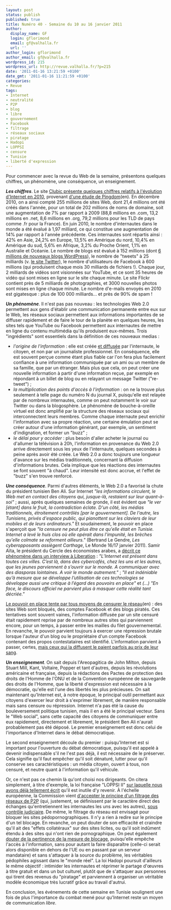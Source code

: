 ```yaml
---
layout: post
status: publish
published: true
title: Numéro 40 - Semaine du 10 au 16 janvier 2011
author:
  display_name: GF
  login: gflorimond
  email: gf@valhalla.fr
  url: ''
author_login: gflorimond
author_email: gf@valhalla.fr
wordpress_id: 215
wordpress_url: http://revue.valhalla.fr/?p=215
date: '2011-01-16 13:21:59 +0100'
date_gmt: '2011-01-16 11:21:59 +0100'
categories:
- Revue
tags:
- Internet
- neutralité
- P2P
- blog
- libre
- gouvernement
- Facebook
- filtrage
- réseaux sociaux
- piratage
- Hadopi
- LOPPSI
- censure
- Tunisie
- liberté d'expression
---
```

<p>Pour commencer avec la revue du Web de la semaine, présentons quelques chiffres, un phénomène, une conséquence, un enseignement.</p>
<p><b><em>Les chiffres</em></b>. Le site <a href="http://www.clubic.com/insolite/actualite-390586-2010-internet-chiffres-statistiques.html">Clubic présente quelques chiffres relatifs à l'évolution d'Internet en 2010</a>, provenant <a href="http://royal.pingdom.com/2011/01/12/internet-2010-in-numbers/">d'une étude de Pingdom</a><span class="lang">(en)</span>. En décembre 2010, on a ainsi compté 255 millions de sites Web, dont 21,4 millions ont été créés dans l'année, pour un total de 202 millions de noms de domaine, soit une augmentation de 7% par rapport à 2009 (88,8 millions en .com, 13,2 millions en .net, 8,6 millions en .org, 79,2 millions pour les TLD de pays comme .fr pour la France). En juin 2010, le nombre d'internautes dans le monde a été évalué à 1,97 milliard, ce qui constitue une augmentation de 14% par rapport à l'année précédente. Ces internautes sont répartis ainsi : 42% en Asie, 24,2% en Europe, 13,5% en Amérique du nord, 10,4% en Amérique du sud, 5,6% en Afrique, 3,2% du Proche Orient, 1,1% en Australie et Océanie. Le nombre de blogs est évalué à 152 millions (dont <a href="http://www.clubic.com/application-web/actualite-389626-wordpress-6-blogs-2010.html">6 millions de nouveaux blogs WordPress</a>), le nombre de "tweets" à 25 milliards (v. <a href="http://twitter.com/">le site Twitter</a>), le nombre d'utilisateurs de Facebook à 600 millions (qui produisent chaque mois 30 milliards de fichiers !). Chaque jour, 2 milliards de vidéos sont visionnées sur YouTube, et ce sont 35 heures de vidéo qui sont mises en ligne sur le site chaque minute. Le site Flickr contient près de 5 milliards de photographies, et 3000 nouvelles photos sont mises en ligne chaque minute. Le nombre d'e-mails envoyés en 2010 est gigatesque : plus de 100 000 milliards... et près de 90% de spam !</p>
<p><b><em>Un phénomène</em></b>. Il n'est pas pas nouveau : les technologies Web 2.0 permettent aux gens d'établir une communication permanente entre eux sur le Web, les réseaux sociaux permettent aux informations importantes de se diffuser rapidement et de faire le tour de la planète en quelques heures, les sites tels que YouTube ou Facebook permettent aux internautes de mettre en ligne du contenu multimédia qu'ils produisent eux-mêmes. Trois "ingrédients" sont essentiels dans la définition de ces nouveaux medias : </p>
<ul>
<li><i>l'origine de l'information</i> : elle est créée <u>et diffusée</u> par l'internaute, le citoyen, et non par un journaliste professionnel. En conséquence, elle est souvent perçue comme étant plus fiable car l'on fera plus facilement confiance à une information communiquée par un ami ou un membre de sa famille, que par un étranger. Mais plus que cela, on peut créer une nouvelle information à partir d'une information reçue, par exemple en répondant à un billet de blog ou en relayant un message Twitter ("re-tweet") ;</li>
<li><i>la multiplication des points d'accès à l'information</i> : on ne la trouve plus seulement à telle page du numéro N du journal X, puisqu'elle est relayée par de nombreux internautes, comme on peut notamment le voir sur Twitter ou dans la blogosphère. Le phénomène de bouche-à-oreille virtuel est donc amplifié par la structure des réseaux sociaux qui interconnectent leurs membres. Comme chaque internaute peut enrichir l'information avec sa propre réaction, une certaine émulation peut se créer autour d'une information générant, par exemple, un sentiment d'indignation, et former un "buzz" ;</li>
<li><i>le délai pour y accéder</i> : plus besoin d'aller acheter le journal ou d'allumer la télévision à 20h, l'information en provenance du Web 2.0 arrive directement sous les yeux de l'internaute, quelques secondes à peine après avoir été créée. Le Web 2.0 a donc toujours une longueur d'avance sur les médias traditionnels, concernant la diffusion d'informations brutes. Cela implique que les réactions des internautes se font souvent "à chaud". Leur intensité est donc accrue, et l'effet de "buzz" s'en trouve renforcé.</li>
</ul>
<p><b><em>Une conséquence</em></b>. Parmi d'autres éléments, le Web 2.0 a favorisé la chute du président tunisien Ben Ali. Sur Internet <i>"les informations circulent, le Web met en contact des citoyens qui, jusque-là, restaient sur leur quant-à-soi"</i> ; aussi, après quelques semaines de gronde, il est évident que <i>"le ver [étant] dans le fruit, la contradiction éclate. D'un côté, les médias traditionnels, étroitement contrôlés [par le gouvernement]. De l'autre, les Tunisiens, privés d'espace public, qui pianottent sur les claviers de leur mobiles et de leurs ordinateurs."</i> Et soudainement, le pouvoir en place s'aperçoit que <i>"la censure ne peut plus être ce qu'elle était en Tunisie. Internet a levé le huis clos où elle opérait dans l'impunité, les brèches qu'elle colmate se reforment ailleurs."</i> (Bertrand Le Gendre, <i>Les cyberopposants assiègent Carthage</i>, Le Monde 16/17 janvier 2011). Samir Aïta, le président du Cercle des économistes arabes, a <a href="http://www.liberation.fr/monde/01012312432-avec-internet-se-developpe-une-critique-du-pouvoir">décrit ce phénomène dans un interview à Liberation</a> : <i>"L’Internet est présent dans toutes ces villes. C’est là, dans des cybercafés, chez les uns et les autres, que les jeunes parviennent à s’ouvrir sur le monde. A communiquer avec des diasporas lointaines. A voir le monde autrement."</i> ; <i>"Il est indéniable qu’à mesure que se développe l’utilisation de ces technologies se développe aussi une critique à l’égard des pouvoirs en place"</i> et <i>(...) "En face, le discours officiel ne parvient plus à masquer cette réalité tant décriée."</i></p>
<p><a href="http://arstechnica.com/tech-policy/news/2011/01/tweeting-tyrants-out-of-tunisia.ars">Le pouvoir en place tente par tous moyens de censurer le réseau</a><span class="lang">(en)</span> : des sites Web sont bloqués, des comptes Facebook et des blogs piratés. Ces tentatives sont souvent vaines, l'information diffusée par un site censuré était rapidement reprise par de nombreux autres sites qui parviennent encore, pour un temps, à passer entre les mailles du filet gouvernemental. En revanche, le pouvoir parvient toujours à exercer une répression brutale lorsque l'auteur d'un blog ou le propriétaire d'un compte Facebook contenant des propos contestataires est identifié. L'information parvient à passer, certes, <a href="http://www.numerama.com/magazine/17784-en-tunisie-le-regime-se-durcit-pour-eviter-qu-internet-le-renverse-maj.html">mais ceux qui la diffusent le paient parfois au prix de leur sang</a>.</p>
<p><b><em>Un enseignement</em></b>. On sait depuis l'Areopagitica de John Milton, depuis Stuart Mill, Kant, Voltaire, Popper et tant d'autres, depuis les révolutions américaine et française, depuis la rédactions des Pactes de protection des droits de l'Homme de l'ONU et de la Convention européenne de sauvegarde des droits de l'Homme, que la liberté d'expression est nécessaire à la démocratie, qu'elle est l'une des libertés les plus précieuses. On sait maintenant qu'Internet est, à notre époque, le principal outil permettant aux citoyens d'exercer leur droit à s'exprimer librement, de manière responsable mais sans censure ou répression. Internet n'a pas été la cause du bouleversement politique tunisien, mais il en a été le principal vecteur. Sans le "Web social", sans cette capacité des citoyens de communiquer entre eux rapidement, directement et librement, le président Ben Ali n'aurait probablement pas été déposé. Le premier enseignement est donc celui de l'importance d'Internet dans le débat démocratique.</p>
<p>Le second enseignement découle du premier : puisqu'Internet est si important pour l'ouverture du débat démocratique, puisqu'il est appelé à devenir indispensable s'il ne l'est pas déjà, il est nécessaire de le préserver. Cela signifie qu'il faut empêcher qu'il soit dénaturé, lutter pour qu'il conserve ses caractéristiques : un média citoyen, ouvert à tous, non censuré, et neutre quant à l'information qu'il véhicule.</p>
<p>Or, ce n'est pas ce chemin là qu'ont choisi nos dirigeants. On citera simplement, à titre d'exemple, la loi française "LOPPSI II" <a href="http://revue.valhalla.fr/numeros/38/">sur laquelle nous avons déjà tellement écrit</a> qu'il est inutile d'y revenir. À l'échelle européenne, la Commission vient <a href="http://www.numerama.com/magazine/17825-bruxelles-accepte-le-principe-d-un-filtrage-du-p2p.html">d'accepter le principe d'un filtrage des réseaux de P2P</a> (qui, justement, se définissent par le caractère direct des échanges qu'entretiennent les internautes les uns avec les autres), <a href="http://www.pcinpact.com/actu/news/61365-sabam-scarlett-filtrage-blocage-hadopi.htm">sous contrôle judiciaire</a>. De même, le filtrage du réseau est envisagé pour bloquer les sites pédopornographiques. Il n'y a rien à redire sur le principe d'un tel blocage. En revanche, on peut douter de son efficacité et craindre qu'il ait des "effets collatéraux" sur des sites licites, ou qu'il soit indûment étendu à des sites qui n'ont rien de pornographique. On peut également <a href="http://www.lemondeinformatique.fr/actualites/lire-le-parlement-europeen-reflechit-au-blocage-des-sites-internet-pedophiles-32594.html">douter de la pertinence de la mesure de blocage</a>, puisqu'elle empêche l'accès à l'information, sans pour autant la faire disparaître (celle-ci serait alors disponible en dehors de l'UE ou en passant par un serveur mandataire) et sans s'attaquer à la source du problème, les véritables pédophiles agissant dans le "monde réel". La loi Hadopi poursuit d'ailleurs le même objectif : intimider les internautes et réprimer le partage d'œuvres à titre gratuit et dans un but culturel, plutôt que de s'attaquer aux personnes qui tirent des revenus du "piratage" et parviennent à organiser un véritable modèle économique très lucratif grâce au travail d'autrui.</p>
<p>En conclusion, les événements de cette semaine en Tunisie soulignent une fois de plus l'importance du combat mené pour qu'Internet reste un moyen de communication <i>libre</i>.</p>
